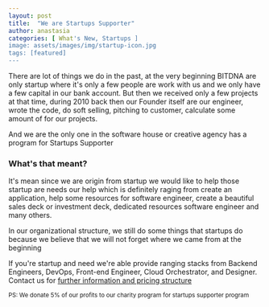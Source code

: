 ```yaml
---
layout: post
title:  "We are Startups Supporter"
author: anastasia
categories: [ What's New, Startups ]
image: assets/images/img/startup-icon.jpg
tags: [featured]
---
```

There are lot of things we do in the past, at the very beginning BITDNA are only startup where it's only a few people are work with us and we only have a few capital in our bank account. But then we received only a few projects at that time, during 2010 back then our Founder itself are our engineer, wrote the code, do soft selling, pitching to customer, calculate some amount of for our projects.

And we are the only one in the software house or creative agency has a program for Startups Supporter

<h3>What's that meant?</h3>

It's mean since we are origin from startup we would like to help those startup are needs our help which is definitely raging from create an application, help some resources for software engineer, create a beautiful sales deck or investment deck, dedicated resources software engineer and many others.

In our organizational structure, we still do some things that startups do because we believe that we will not forget where we came from at the beginning

If you're startup and need we're able provide ranging stacks from Backend Engineers, DevOps, Front-end Engineer, Cloud Orchestrator, and Designer. Contact us for <a href="https://bitdna.io/contact.html">further information and pricing structure</a>

<small>PS: We donate 5% of our profits to our charity program for startups supporter program</small>
